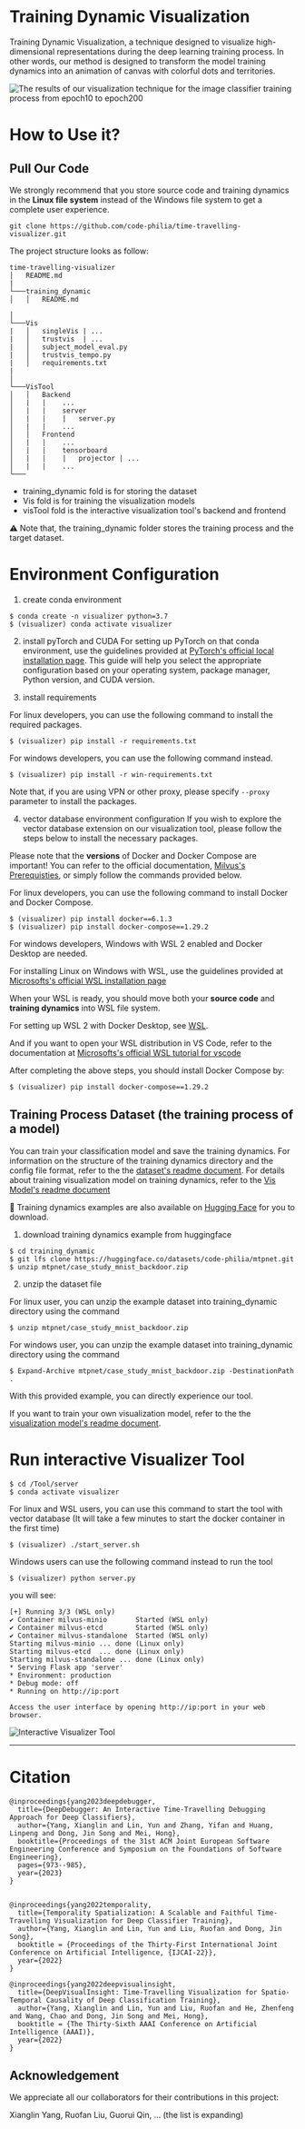 # Training Dynamic Visualization
Training Dynamic Visualization, a technique designed to visualize high-dimensional representations during the deep learning training process. In other words, our method is designed to transform the model training dynamics into an animation of canvas with colorful dots and territories.


![ The results of our visualization technique for the image classifier training process from epoch10 to epoch200](image.png)
# How to Use it?

## Pull Our Code
We strongly recommend that you store source code and training dynamics in the **Linux file system** instead of the Windows file system to get a complete user experience.
```
git clone https://github.com/code-philia/time-travelling-visualizer.git
```

The project structure looks as follow:
```
time-travelling-visualizer
│   README.md
|
└───training_dynamic
│   │   README.md
    
│   
└───Vis
|   │   singleVis | ...
|   │   trustvis  | ...
|   │   subject_model_eval.py
|   │   trustvis_tempo.py 
|   │   requirements.txt
|   
│   
└───VisTool
│   │   Backend
│   |   |    ...
│   |   |    server
│   |   |    |   server.py
│   |   |    ...
│   │   Frontend
│   |   |    ...
│   |   |    tensorboard
│   |   |    |   projector | ...
│   |   |    ...
└───
```

- training_dynamic fold is for storing the dataset
- Vis fold is for training the visualization models
- visTool fold is the interactive visualization tool's backend and frontend

⚠️ Note that, the training_dynamic folder stores the training process and the target dataset. 

# Environment Configuration
1. create conda environment
```
$ conda create -n visualizer python=3.7
$ (visualizer) conda activate visualizer
```

2. install pyTorch and CUDA
For setting up PyTorch on that conda environment, use the guidelines provided at [PyTorch's official local installation page](https://pytorch.org/get-started/locally/). This guide will help you select the appropriate configuration based on your operating system, package manager, Python version, and CUDA version.

3. install requirements

For linux developers, you can use the following command to install the required packages.
```
$ (visualizer) pip install -r requirements.txt
```
For windows developers, you can use the following command instead.
```
$ (visualizer) pip install -r win-requirements.txt
```

Note that, if you are using VPN or other proxy, please specify `--proxy` parameter to install the packages.

4. vector database environment configuration
If you wish to explore the vector database extension on our visualization tool, please follow the steps below to install the necessary packages.

Please note that the **versions** of Docker and Docker Compose are important! You can refer to the official documentation, [Milvus's Prerequisties](https://milvus.io/docs/prerequisite-docker.md), or simply follow the commands provided below.

For linux developers, you can use the following command to install Docker and Docker Compose.
```
$ (visualizer) pip install docker==6.1.3
$ (visualizer) pip install docker-compose==1.29.2
```

For windows developers, Windows with WSL 2 enabled and Docker Desktop are needed.

For installing Linux on Windows with WSL, use the guidelines provided at [Microsofts's official WSL installation page](https://learn.microsoft.com/en-us/windows/wsl/install) 

When your WSL is ready, you should move both your **source code** and **training dynamics** into WSL file system.

For setting up WSL 2 with Docker Desktop, see [WSL](https://docs.docker.com/desktop/wsl/).

And if you want to open your WSL distribution in VS Code, refer to the documentation at [Microsofts's official WSL tutorial for vscode](https://learn.microsoft.com/en-us/windows/wsl/tutorials/wsl-vscode) 

After completing the above steps, you should install Docker Compose by:
```
$ (visualizer) pip install docker-compose==1.29.2
```

## Training Process Dataset (the training process of a model)


You can train your classification model and save the training dynamics. For information on the structure of the training dynamics directory and the config file format, refer to the the [dataset's readme document](./training_dynamic/README.md). For details about training visualization model on training dynamics, refer to the [Vis Model's readme document](./Vis/README.md)

🍃 Training dynamics examples are also available on [Hugging Face](https://huggingface.co/datasets/code-philia/mtpnet) for you to download. 

1. download training dynamics example from huggingface
```
$ cd training_dynamic
$ git lfs clone https://huggingface.co/datasets/code-philia/mtpnet.git
$ unzip mtpnet/case_study_mnist_backdoor.zip
```
2. unzip the dataset file

For linux user, you can unzip the example dataset into training_dynamic directory using the command
```
$ unzip mtpnet/case_study_mnist_backdoor.zip
```
For windows user, you can unzip the example dataset into training_dynamic directory using the command
```
$ Expand-Archive mtpnet/case_study_mnist_backdoor.zip -DestinationPath .
```

With this provided example, you can directly experience our tool.

If you want to train your own visualization model, refer to the the [visualization model's readme document](./Vis/README.md).

# Run interactive Visualizer Tool
```
$ cd /Tool/server
$ conda activate visualizer
```
For linux and WSL users, you can use this command to start the tool with vector database (It will take a few minutes to start the docker container in the first time)
```
$ (visualizer) ./start_server.sh 
```
Windows users can use the following command instead to run the tool
```
$ (visualizer) python server.py
```
you will see: 
```
[+] Running 3/3 (WSL only)
✔ Container milvus-minio       Started (WSL only)
✔ Container milvus-etcd        Started (WSL only)
✔ Container milvus-standalone  Started (WSL only)
Starting milvus-minio ... done (Linux only) 
Starting milvus-etcd  ... done (Linux only)
Starting milvus-standalone ... done (Linux only)
* Serving Flask app 'server'
* Environment: production
* Debug mode: off
* Running on http://ip:port

Access the user interface by opening http://ip:port in your web browser.
```

![Interactive Visualizer Tool](screenshot.png)



---


# Citation

```
@inproceedings{yang2023deepdebugger,
  title={DeepDebugger: An Interactive Time-Travelling Debugging Approach for Deep Classifiers},
  author={Yang, Xianglin and Lin, Yun and Zhang, Yifan and Huang, Linpeng and Dong, Jin Song and Mei, Hong},
  booktitle={Proceedings of the 31st ACM Joint European Software Engineering Conference and Symposium on the Foundations of Software Engineering},
  pages={973--985},
  year={2023}
}


@inproceedings{yang2022temporality,
  title={Temporality Spatialization: A Scalable and Faithful Time-Travelling Visualization for Deep Classifier Training},
  author={Yang, Xianglin and Lin, Yun and Liu, Ruofan and Dong, Jin Song},
  booktitle = {Proceedings of the Thirty-First International Joint Conference on Artificial Intelligence, {IJCAI-22}},
  year={2022}
}

@inproceedings{yang2022deepvisualinsight,
  title={DeepVisualInsight: Time-Travelling Visualization for Spatio-Temporal Causality of Deep Classification Training},
  author={Yang, Xianglin and Lin, Yun and Liu, Ruofan and He, Zhenfeng and Wang, Chao and Dong, Jin Song and Mei, Hong},
  booktitle = {The Thirty-Sixth AAAI Conference on Artificial Intelligence (AAAI)},
  year={2022}
}
```

## Acknowledgement
We appreciate all our collaborators for their contributions in this project:

Xianglin Yang, Ruofan Liu, Guorui Qin, ... (the list is expanding)


